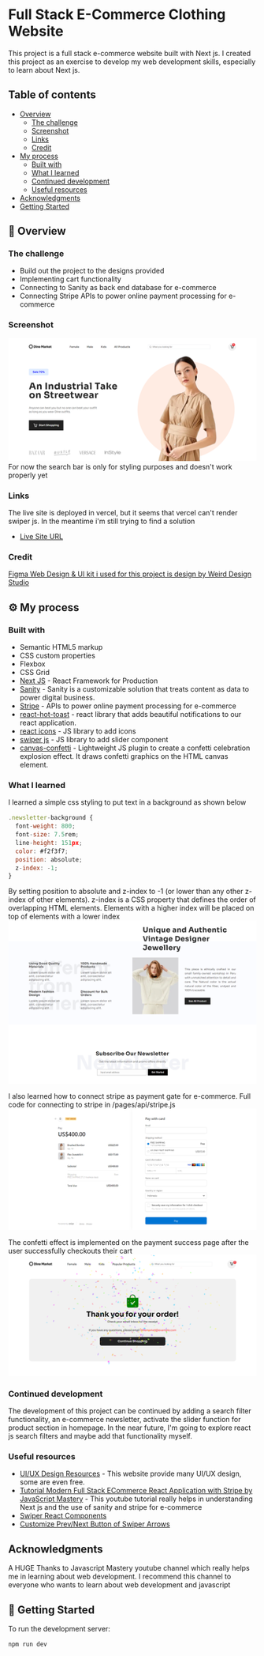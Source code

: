 # Full Stack E-Commerce Clothing Website
This project is a full stack e-commerce website built with Next js. I created this project as an exercise to develop my web development skills, especially to learn about Next js.

## Table of contents

- [Overview](#overview)
  - [The challenge](#the-challenge)
  - [Screenshot](#screenshot)
  - [Links](#links)
  - [Credit](#credit)
- [My process](#my-process)
  - [Built with](#built-with)
  - [What I learned](#what-i-learned)
  - [Continued development](#continued-development)
  - [Useful resources](#useful-resources)
- [Acknowledgments](#acknowledgments)
- [Getting Started](#getting-started)


## 🚨 Overview

### The challenge

- Build out the project to the designs provided
- Implementing cart functionality 
- Connecting to Sanity as back end database for e-commerce
- Connecting Stripe APIs to power online payment processing for e-commerce

### Screenshot
![Design overview for Dine Market e-commerce](./src/assets/header-section.png)
For now the search bar is only for styling purposes and doesn't work properly yet

### Links
The live site is deployed in vercel, but it seems that vercel can't render swiper js. In the meantime i'm still trying to find a solution
- [Live Site URL](https://full-stack-ecommerce-clothing-web.vercel.app/)

### Credit
[Figma Web Design & UI kit i used for this project is design by Weird Design Studio](https://ui8.net/ui-market/products/e-commerce-ui-website-design?status=7)

## ⚙️ My process

### Built with

- Semantic HTML5 markup
- CSS custom properties
- Flexbox
- CSS Grid
- [Next JS](https://nextjs.org/) - React Framework for Production
- [Sanity](https://www.sanity.io/) - Sanity is a customizable solution that treats content as data to power digital business.
- [Stripe](https://stripe.com/en-gb-us) - APIs to power online payment processing for e-commerce
- [react-hot-toast](https://react-hot-toast.com/) - react library that adds beautiful notifications to our react application. 
- [react icons](https://react-icons.github.io/react-icons/) - JS library to add icons
- [swiper js](https://swiperjs.com/) - JS library to add slider component
- [canvas-confetti](https://www.npmjs.com/package/canvas-confetti) - Lightweight JS plugin to create a confetti celebration explosion effect. It draws confetti graphics on the HTML canvas element. 

### What I learned

I learned a simple css styling to put text in a background as shown below
```js
.newsletter-background {
  font-weight: 800;
  font-size: 7.5rem;
  line-height: 151px;
  color: #f2f3f7;
  position: absolute;
  z-index: -1;
}
```
By setting position to absolute and z-index to -1 (or lower than any other z-index of other elements).
z-index is a CSS property that defines the order of overlapping HTML elements. Elements with a higher index will be placed on top of elements with a lower index
![adding text as background](./src/assets/middle-section.png)

I also learned how to connect stripe as payment gate for e-commerce. Full code for connecting to stripe in /pages/api/stripe.js
![payment with stripe](./src/assets/payment.png)

The confetti effect is implemented on the payment success page after the user successfully checkouts their cart
![payment success](./src/assets/success-pay.png)

### Continued development
The development of this project can be continued by adding a search filter functionality, an e-commerce newsletter, activate the slider function for product section in homepage. In the near future, I'm going to explore react js search filters and maybe add that functionality myself.

### Useful resources
- [UI/UX Design Resources](https://ui8.net/) - This website provide many UI/UX design, some are even free.
- [Tutorial Modern Full Stack ECommerce React Application with Stripe by JavaScript Mastery](https://www.youtube.com/watch?v=4mOkFXyxfsU&t=10459s) - This youtube tutorial really helps in understanding Next js and the use of sanity and stripe for e-commerce
- [Swiper React Components](https://swiperjs.com/react#styles)
- [Customize Prev/Next Button of Swiper Arrows](https://www.timo-ernst.net/blog/2020/09/12/arrows-in-react-swiper-js-how-to-customize-prev-next-button/)

## Acknowledgments

A HUGE Thanks to Javascript Mastery youtube channel which really helps me in learning about web development. I recommend this channel to everyone who wants to learn about web development and javascript


## 🤸 Getting Started

To run the development server:

```bash
npm run dev
```
